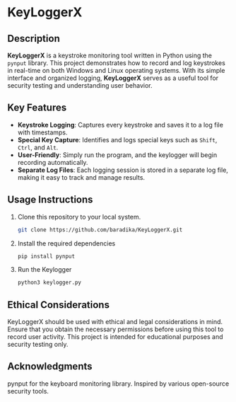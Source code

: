 # KeyLoggerX

## Description
**KeyLoggerX** is a keystroke monitoring tool written in Python using the `pynput` library. This project demonstrates how to record and log keystrokes in real-time on both Windows and Linux operating systems. With its simple interface and organized logging, **KeyLoggerX** serves as a useful tool for security testing and understanding user behavior.

## Key Features
- **Keystroke Logging**: Captures every keystroke and saves it to a log file with timestamps.
- **Special Key Capture**: Identifies and logs special keys such as `Shift`, `Ctrl`, and `Alt`.
- **User-Friendly**: Simply run the program, and the keylogger will begin recording automatically.
- **Separate Log Files**: Each logging session is stored in a separate log file, making it easy to track and manage results.

## Usage Instructions
1. Clone this repository to your local system.
   ```bash
   git clone https://github.com/baradika/KeyLoggerX.git
2. Install the required dependencies
   ```bash
   pip install pynput
4. Run the Keylogger
   ```bash
   python3 keylogger.py

## Ethical Considerations
KeyLoggerX should be used with ethical and legal considerations in mind. Ensure that you obtain the necessary permissions before using this tool to record user activity. This project is intended for educational purposes and security testing only.

## Acknowledgments
pynput for the keyboard monitoring library.
Inspired by various open-source security tools.

